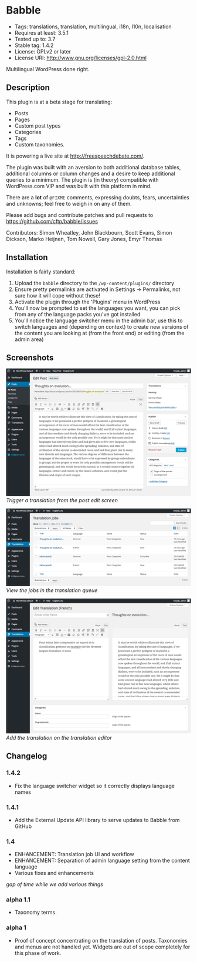 # Babble

* Tags: translations, translation, multilingual, i18n, l10n, localisation
* Requires at least: 3.5.1
* Tested up to: 3.7
* Stable tag: 1.4.2
* License: GPLv2 or later
* License URI: http://www.gnu.org/licenses/gpl-2.0.html

Multilingual WordPress done right.

## Description

This plugin is at a beta stage for translating:

 * Posts
 * Pages
 * Custom post types
 * Categories
 * Tags
 * Custom taxonomies.

It is powering a live site at http://freespeechdebate.com/.

The plugin was built with an aversion to both additional database tables, additional columns 
or column changes and a desire to keep additional queries to a minimum. The plugin is (in theory)
compatible with WordPress.com VIP and was built with this platform in mind.

There are a **lot** of `@FIXME` comments, expressing doubts, fears, uncertainties and 
unknowns; feel free to weigh in on any of them.

Please add bugs and contribute patches and pull requests to https://github.com/cftp/babble/issues

Contributors: Simon Wheatley, John Blackbourn, Scott Evans, Simon Dickson, Marko Heijnen, Tom Nowell, Gary Jones, Emyr Thomas

## Installation

Installation is fairly standard:

1. Upload the `babble` directory to the `/wp-content/plugins/` directory
2. Ensure pretty permalinks are activated in Settings -> Permalinks, not sure how it will cope without these!
3. Activate the plugin through the 'Plugins' menu in WordPress
4. You'll now be prompted to set the languages you want, you can pick from any of the language packs you've got installed
5. You'll notice the language switcher menu in the admin bar, use this to switch languages and (depending on context) to create new versions of the content you are looking at (from the front end) or editing (from the admin area)

## Screenshots

![Trigger a translation from the post edit screen](screenshot-1.png "Trigger a translation from the post edit screen")     
_Trigger a translation from the post edit screen_

![View the jobs in the translation queue](screenshot-2.png "View the jobs in the translation queue")     
_View the jobs in the translation queue_

![Add the translation on the translation editor](screenshot-3.png "Add the translation on the translation editor")     
_Add the translation on the translation editor_

## Changelog

### 1.4.2

* Fix the language switcher widget so it correctly displays language names

### 1.4.1

* Add the External Update API library to serve updates to Babble from GitHub

### 1.4

* ENHANCEMENT: Translation job UI and workflow
* ENHANCEMENT: Separation of admin language setting from the content language
* Various fixes and enhancements

*gap of time while we add various things*

### alpha 1.1 

* Taxonomy terms.

### alpha 1 

* Proof of concept concentrating on the translation of posts. Taxonomies and menus are not handled yet. Widgets are out of scope completely for this phase of work.
